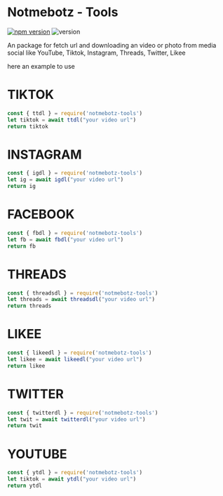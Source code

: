 
# Notmebotz - Tools

<a href="https://www.npmjs.com/package/notmebotz-tools"><img alt="npm version" src="https://img.shields.io/npm/v/notmebotz-tools.svg?style=flat-square"></a>
<img alt="version" src="https://img.shields.io/github/package-json/v/herzonly/notmebotz-tools?label=github&style=flat-square">

An package for fetch url and downloading an video or photo from media social like YouTube, Tiktok, Instagram, Threads, Twitter, Likee

here an example to use
# TIKTOK
```js
const { ttdl } = require('notmebotz-tools')
let tiktok = await ttdl("your video url")
return tiktok
```

# INSTAGRAM
```js
const { igdl } = require('notmebotz-tools')
let ig = await igdl("your video url")
return ig
```

# FACEBOOK
```js
const { fbdl } = require('notmebotz-tools')
let fb = await fbdl("your video url")
return fb
```

# THREADS

```js
const { threadsdl } = require('notmebotz-tools')
let threads = await threadsdl("your video url")
return threads
```

# LIKEE
```js
const { likeedl } = require('notmebotz-tools')
let likee = await likeedl("your video url")
return likee
```

# TWITTER
```js
const { twitterdl } = require('notmebotz-tools')
let twit = await twitterdl("your video url")
return twit
```

# YOUTUBE 
```js
const { ytdl } = require('notmebotz-tools')
let tiktok = await ytdl("your video url")
return ytdl
```